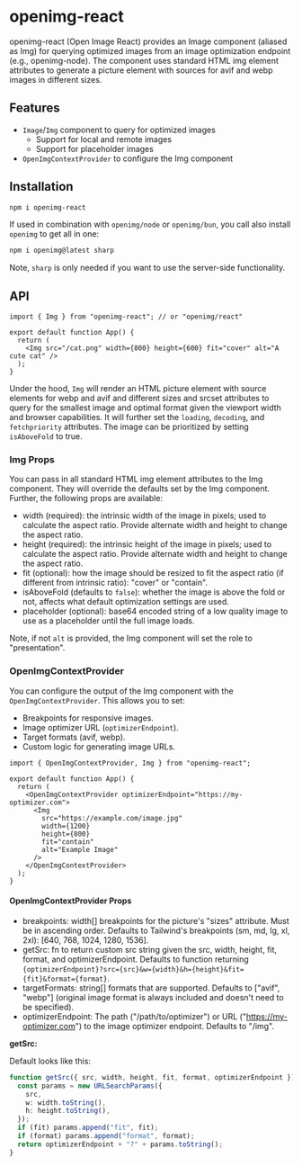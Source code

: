 # openimg-react

openimg-react (Open Image React) provides an Image component (aliased as Img) for querying optimized images from an image optimization endpoint (e.g., openimg-node). The component uses standard HTML img element attributes to generate a picture element with sources for avif and webp images in different sizes.

## Features

- `Image`/`Img` component to query for optimized images
  - Support for local and remote images
  - Support for placeholder images
- `OpenImgContextProvider` to configure the Img component

## Installation

```bash
npm i openimg-react
```

If used in combination with `openimg/node` or `openimg/bun`, you call also install `openimg` to get all in one:

```bash
npm i openimg@latest sharp
```

Note, `sharp` is only needed if you want to use the server-side functionality.

## API

```tsx
import { Img } from "openimg-react"; // or "openimg/react"

export default function App() {
  return (
    <Img src="/cat.png" width={800} height={600} fit="cover" alt="A cute cat" />
  );
}
```

Under the hood, `Img` will render an HTML picture element with source elements for webp and avif and different sizes and srcset attributes to query for the smallest image and optimal format given the viewport width and browser capabilities. It will further set the `loading`, `decoding`, and `fetchpriority` attributes. The image can be prioritized by setting `isAboveFold` to true.

### Img Props

You can pass in all standard HTML img element attributes to the Img component. They will override the defaults set by the Img component. Further, the following props are available:

- width (required): the intrinsic width of the image in pixels; used to calculate the aspect ratio. Provide alternate width and height to change the aspect ratio.
- height (required): the intrinsic height of the image in pixels; used to calculate the aspect ratio. Provide alternate width and height to change the aspect ratio.
- fit (optional): how the image should be resized to fit the aspect ratio (if different from intrinsic ratio): "cover" or "contain".
- isAboveFold (defaults to `false`): whether the image is above the fold or not, affects what default optimization settings are used.
- placeholder (optional): base64 encoded string of a low quality image to use as a placeholder until the full image loads.

Note, if not `alt` is provided, the Img component will set the role to "presentation".

### OpenImgContextProvider

You can configure the output of the Img component with the `OpenImgContextProvider`. This allows you to set:

- Breakpoints for responsive images.
- Image optimizer URL (`optimizerEndpoint`).
- Target formats (avif, webp).
- Custom logic for generating image URLs.

```tsx
import { OpenImgContextProvider, Img } from "openimg-react";

export default function App() {
  return (
    <OpenImgContextProvider optimizerEndpoint="https://my-optimizer.com">
      <Img
        src="https://example.com/image.jpg"
        width={1200}
        height={800}
        fit="contain"
        alt="Example Image"
      />
    </OpenImgContextProvider>
  );
}
```

#### OpenImgContextProvider Props

- breakpoints: width[] breakpoints for the picture's "sizes" attribute. Must be in ascending order. Defaults to Tailwind's breakpoints (sm, md, lg, xl, 2xl): [640, 768, 1024, 1280, 1536].
- getSrc: fn to return custom src string given the src, width, height, fit, format, and optimizerEndpoint. Defaults to function returning `{optimizerEndpoint}?src={src}&w={width}&h={height}&fit={fit}&format={format}`.
- targetFormats: string[] formats that are supported. Defaults to ["avif", "webp"] (original image format is always included and doesn't need to be specified).
- optimizerEndpoint: The path ("/path/to/optimizer") or URL ("https://my-optimizer.com") to the image optimizer endpoint. Defaults to "/img".

**getSrc:**

Default looks like this:

```ts
function getSrc({ src, width, height, fit, format, optimizerEndpoint }) {
  const params = new URLSearchParams({
    src,
    w: width.toString(),
    h: height.toString(),
  });
  if (fit) params.append("fit", fit);
  if (format) params.append("format", format);
  return optimizerEndpoint + "?" + params.toString();
}
```
